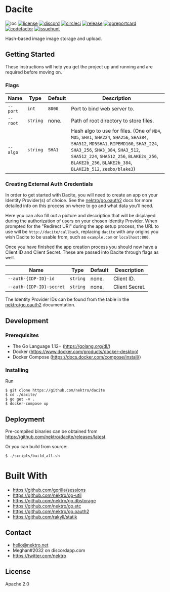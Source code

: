 # Dacite
![loc](https://sloc.xyz/github/nektro/dacite)
[![license](https://img.shields.io/github/license/nektro/dacite.svg)](https://github.com/nektro/dacite/blob/master/LICENSE)
[![discord](https://img.shields.io/discord/551971034593755159.svg?logo=discord)](https://discord.gg/P6Y4zQC)
[![circleci](https://circleci.com/gh/nektro/dacite.svg?style=svg)](https://circleci.com/gh/nektro/dacite)
[![release](https://img.shields.io/github/v/release/nektro/dacite)](https://github.com/nektro/dacite/releases/latest)
[![goreportcard](https://goreportcard.com/badge/github.com/nektro/dacite)](https://goreportcard.com/report/github.com/nektro/dacite)
[![codefactor](https://www.codefactor.io/repository/github/nektro/dacite/badge)](https://www.codefactor.io/repository/github/nektro/dacite)
[![issuehunt](https://img.shields.io/badge/issuehunt-dacite-38d39f)](https://issuehunt.io/r/nektro/dacite)

Hash-based image image storage and upload.

## Getting Started
These instructions will help you get the project up and running and are required before moving on.

### Flags

| Name | Type | Default | Description |
|------|------|---------|-------------|
| `--port` | `int` | `8000` | Port to bind web server to. |
| `--root` | `string` | none. | Path of root directory to store files. |
| `--algo` | `string` | `SHA1` | Hash algo to use for files. (One of `MD4`, `MD5`, `SHA1`, `SHA224`, `SHA256`, `SHA384`, `SHA512`, `MD5SHA1`, `RIPEMD160`, `SHA3_224`, `SHA3_256`, `SHA3_384`, `SHA3_512`, `SHA512_224`, `SHA512_256`, `BLAKE2s_256`, `BLAKE2b_256`, `BLAKE2b_384`, `BLAKE2b_512`, `zeebo/blake3`) |

### Creating External Auth Credentials
In order to get started with Dacite, you will need to create an app on your Identity Provider(s) of choice. See the [nektro/go.oauth2](https://github.com/nektro/go.oauth2#readme) docs for more detailed info on this process on where to go and what data you'll need.

Here you can also fill out a picture and description that will be displayed during the authorization of users on your chosen Identity Provider. When prompted for the "Redirect URI" during the app setup process, the URL to use will be `http://dacite/callback`, replacing `dacite` with any origins you wish Dacite to be usable from, such as `example.com` or `localhost:800`.

Once you have finished the app creation process you should now have a Client ID and Client Secret. These are passed into Dacite through flags as well.

| Name | Type | Default | Description |
|------|------|---------|-------------|
| `--auth-{IDP-ID}-id` | `string` | none. | Client ID. |
| `--auth-{IDP-ID}-secret` | `string` | none. | Client Secret. |

The Identity Provider IDs can be found from the table in the [nektro/go.oauth2](https://github.com/nektro/go.oauth2#readme) documentation.

## Development

### Prerequisites
- The Go Language 1.12+ (https://golang.org/dl/)
- Docker (https://www.docker.com/products/docker-desktop)
- Docker Compose (https://docs.docker.com/compose/install/)

### Installing
Run
```
$ git clone https://github.com/nektro/dacite
$ cd ./dacite/
$ go get -v .
$ docker-compose up
```

## Deployment
Pre-compiled binaries can be obtained from https://github.com/nektro/dacite/releases/latest.

Or you can build from source:
```
$ ./scripts/build_all.sh
```

# Built With
- https://github.com/gorilla/sessions
- https://github.com/nektro/go-util
- https://github.com/nektro/go.dbstorage
- https://github.com/nektro/go.etc
- https://github.com/nektro/go.oauth2
- https://github.com/rakyll/statik

## Contact
- hello@nektro.net
- Meghan#2032 on discordapp.com
- https://twitter.com/nektro

## License
Apache 2.0
